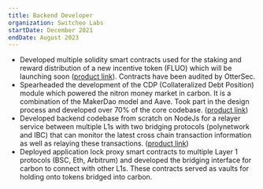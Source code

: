 ```yaml
---
title: Backend Developer
organization: Switcheo Labs
startDate: December 2021
endDate: August 2023
---
```


- Developed multiple solidity smart contracts used for the staking and reward distribution of a new incentive token (FLUO) which will be launching soon ([product link](https://fluofinance.com/)). Contracts have been audited by OtterSec.
- Spearheaded the development of the CDP (Collateralized Debt Position) module which powered the nitron money market in carbon. It is a combination of the MakerDao model and Aave. Took part in the design process and developed over 70% of the core codebase. ([product link](https://app.dem.exchange/nitron))
- Developed backend codebase from scratch on NodeJs for a relayer service between multiple L1s with two bridging protocols (polynetwork and IBC) that can monitor the latest cross chain transaction information as well as relaying these transactions. ([product link](https://hydrogen.carbon.network/))
- Deployed application lock proxy smart contracts to multiple Layer 1 protocols (BSC, Eth, Arbitrum) and developed the bridging interface for carbon to connect with other L1s. These contracts served as vaults for holding onto tokens bridged into carbon.
